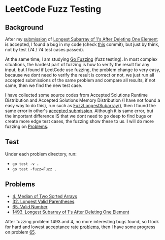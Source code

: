 # LeetCode Fuzz Testing

## Background

After my [submission](https://leetcode.com/submissions/detail/807576266/) of [Longest Subarray of 1's After Deleting One Element](https://leetcode.com/problems/longest-subarray-of-1s-after-deleting-one-element/) is accepted, I found a bug in my code (check [this](https://github.com/aitchjoe/leetcode-fuzzing/commit/4b6bf70966f7c53adf1a7e089b59772de73c95d3) commit), but just by think, not by test (74 / 74 test cases passed).

At the same time, I am studying [Go Fuzzing](https://go.dev/security/fuzz/) (fuzz testing). In most complex situations, the hardest part of fuzzing is how to verify the result for any input, but I found if LeetCode use fuzzing, the problem change to very easy, because we dont need to verify the result is correct or not, we just run all accepted submissions of the same problem and compare all results, if not same, then we find the new test case.

I have collected some source codes from Accepted Solutions Runtime Distribution and Accepted Solutions Memory Distribution (I have not found a easy way to do this), run such as [FuzzLongestSubarray()](longest-subarray-of-1s-after-deleting-one-element/solution_test.go), then I found the same error in other's [accepted submission](longest-subarray-of-1s-after-deleting-one-element#fuzz-testing). Although it is same error, but the important difference IS that we dont need to go deep to find bugs or create more edge test cases, the fuzzing show these to us. I will do more fuzzing on [Problems](#problems).

## Test

Under each problem directory, run:

* `go test -v .`
* `go test -fuzz=Fuzz .`

## Problems

* [4. Median of Two Sorted Arrays](median-of-two-sorted-arrays)
* [32. Longest Valid Parentheses](longest-valid-parentheses)
* [65. Valid Number](valid-number)
* [1493. Longest Subarray of 1's After Deleting One Element](longest-subarray-of-1s-after-deleting-one-element)

After fuzzing problem 1493 and 4, no more interesting bugs found, so I look for hard and lowest acceptance rate [problems](https://leetcode.com/problemset/all/?difficulty=HARD&page=1&sorting=W3sic29ydE9yZGVyIjoiQVNDRU5ESU5HIiwib3JkZXJCeSI6IkFDX1JBVEUifV0%3D), then I have some progress on problem [65](valid-number).
